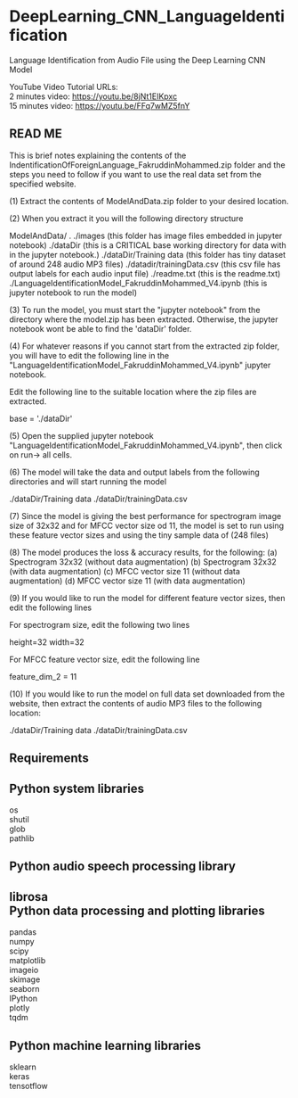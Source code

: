 # DeepLearning_CNN_LanguageIdentification

Language Identification from Audio File using the Deep Learning CNN Model

YouTube Video Tutorial URLs: <br>
   2 minutes video: https://youtu.be/8jNt1EIKpxc <br>
   15 minutes video: https://youtu.be/FFq7wMZ5fnY <br>


READ ME
---------------

This is brief notes explaining the contents of the IndentificationOfForeignLanguage_FakruddinMohammed.zip folder and the steps you need to follow if you want to use the real data set from the specified website. 

(1) Extract the contents of ModelAndData.zip folder to your desired location.

(2) When you extract it you will the following directory structure

ModelAndData/
	.
	./images		(this folder has image files embedded in jupyter notebook)
	./dataDir 		(this is a CRITICAL base working directory for data with in the jupyter notebook.)
	./dataDir/Training data 	(this folder has tiny dataset of around 248 audio MP3 files)
	./datadir/trainingData.csv  (this csv file has output labels for each audio input file)
	./readme.txt				(this is the readme.txt)
	./LanguageIdentificationModel_FakruddinMohammed_V4.ipynb 	(this is jupyter notebook to run the model)

(3) To run the model, you must start the "jupyter notebook" from the directory where the model.zip has been extracted. Otherwise, the jupyter notebook wont be able to find the 'dataDir' folder. 

(4) For whatever reasons if you cannot start from the extracted zip folder, you will have to edit the following line in the "LanguageIdentificationModel_FakruddinMohammed_V4.ipynb" jupyter notebook. 

Edit the following line to the suitable location where the zip files are extracted.

base = './dataDir'


(5) Open the supplied jupyter notebook "LanguageIdentificationModel_FakruddinMohammed_V4.ipynb", then click on run-> all cells.

(6) The model will take the data and output labels from the following directories and will start running the model

./dataDir/Training data
./dataDir/trainingData.csv

(7) Since the model is giving the best performance for spectrogram image size of 32x32 and for MFCC vector size od 11, the model is set to run using these feature vector sizes and using the tiny sample data of (248 files)

(8) The model produces the loss & accuracy results, for the following:
	(a) Spectrogram 32x32 (without data augmentation)
	(b) Spectrogram 32x32 (with data augmentation)
	(c) MFCC vector size 11 (without data augmentation)
	(d) MFCC vector size 11 (with data augmentation)

(9) If you would like to run the model for different feature vector sizes, then edit the following lines

For spectrogram size, edit the following two lines

height=32
width=32

For MFCC feature vector size, edit the following line

feature_dim_2 = 11


(10) If you would like to run the model on full data set downloaded from the website, then extract the contents of audio MP3 files to the following location:

./dataDir/Training data
./dataDir/trainingData.csv


Requirements
--------------

Python system libraries
----------------------
os <br>
shutil <br>
glob <br>
pathlib <br>

Python audio speech processing library
------------------------------------
librosa <br>
Python data processing and plotting libraries
------------------------------------
pandas <br>
numpy <br>
scipy <br>
matplotlib <br>
imageio <br>
skimage <br>
seaborn <br>
IPython <br>
plotly <br>
tqdm <br>

Python machine learning libraries
------------------------------------
sklearn <br>
keras <br>
tensotflow <br>
